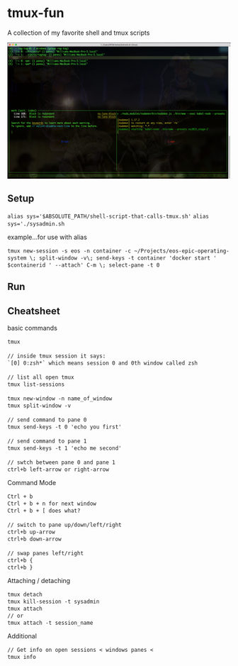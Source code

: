 # tmux-fun
A collection of my favorite shell and tmux scripts

![SessionsView](/img/sessions-view.png)

## Setup

`alias sys='$ABSOLUTE_PATH/shell-script-that-calls-tmux.sh'`
`alias sys='./sysadmin.sh`

example...for use with alias
```
tmux new-session -s eos -n container -c ~/Projects/eos-epic-operating-system \; split-window -v\; send-keys -t container 'docker start ' $containerid ' --attach' C-m \; select-pane -t 0
```
## Run


## Cheatsheet

basic commands
```
tmux

// inside tmux session it says:
`[0] 0:zsh*` which means session 0 and 0th window called zsh

// list all open tmux
tmux list-sessions

tmux new-window -n name_of_window
tmux split-window -v

// send command to pane 0
tmux send-keys -t 0 'echo you first'

// send command to pane 1
tmux send-keys -t 1 'echo me second' 

// swtch between pane 0 and pane 1
ctrl+b left-arrow or right-arrow
```






Command Mode
```
Ctrl + b
Ctrl + b + n for next window
Ctrl + b + [ does what?

// switch to pane up/down/left/right
ctrl+b up-arrow
ctrl+b down-arrow

// swap panes left/right
ctrl+b {
ctrl+b }
```

Attaching / detaching
```
tmux detach
tmux kill-session -t sysadmin
tmux attach
// or
tmux attach -t session_name
```

Additional
```
// Get info on open sessions < windows panes <
tmux info
```